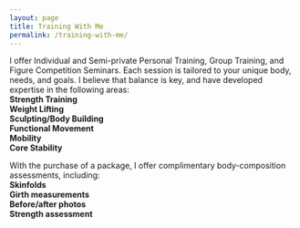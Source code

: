 ```yaml
---
layout: page
title: Training With Me
permalink: /training-with-me/
---
```


I offer Individual and Semi-private Personal Training, Group Training, and Figure Competition Seminars. Each session is tailored to your unique body, needs, and goals. I believe that balance is key, and have developed expertise in the following areas:  
**Strength Training**  
**Weight Lifting**  
**Sculpting/Body Building**  
**Functional Movement**  
**Mobility**  
**Core Stability**  

With the purchase of a package, I offer complimentary body-composition assessments, including:  
**Skinfolds**  
**Girth measurements**  
**Before/after photos**  
**Strength assessment**  
